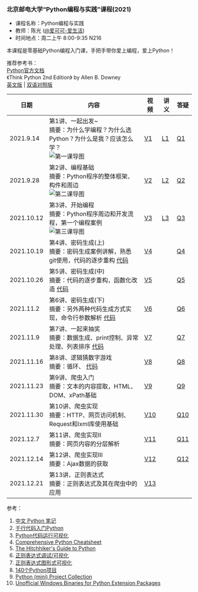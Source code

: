 ### 北京邮电大学“Python编程与实践”课程(2021)

- 课程名称：Python编程与实践
- 教师：陈光 ([@爱可可-爱生活](https://weibo.com/fly51fly))
- 时间地点：周二上午 8:00-9:35 N216

本课程是零基础Python编程入门课，手把手带你爱上编程，爱上Python！

推荐参考书：<br>
[Python官方文档](http://aicoco.net/s/pdoc)  
 《Think Python 2nd Edition》 by Allen B. Downey  
 [英文版](http://aicoco.net/s/tp2)&nbsp;|&nbsp;[双语对照版](http://aicoco.net/s/tp2c)

| 日期      | 内容                                                         | 视频 | 讲义  |  答疑 |
| --------- | ------------------------------------------------------------ | --------- | --------- | --------- |
| 2021.9.14 | 第1讲、一起出发~<br>摘要：为什么学编程？为什么选Python？为什么是我？应该怎么学？<br> ![第一课导图](https://github.com/fly51fly/Practical_Python_Programming_2021/blob/main/images/class_1.jpg?raw=true) | [V1](https://www.bilibili.com/video/BV1mQ4y167q8/) | [L1](http://aicoco.net/s/py1) | [Q1](https://zhuanlan.zhihu.com/p/410262678) |
| 2021.9.28 | 第2讲、编程基础<br>摘要：Python程序的整体框架、构件和周边<br> ![第二课导图](https://github.com/fly51fly/Practical_Python_Programming_2021/blob/main/images/class_2.jpg?raw=true) | [V2](https://www.bilibili.com/video/BV1q44y147Kf/) | [L2](http://aicoco.net/s/py21n02) | [Q2](https://zhuanlan.zhihu.com/p/414950491) |
| 2021.10.12 | 第3讲、开始编程<br>摘要：Python程序周边和开发流程，第一个编程案例<br> ![第三课导图](https://github.com/fly51fly/Practical_Python_Programming_2021/blob/main/images/class_3.jpg?raw=true) | [V3](https://www.bilibili.com/video/BV1hq4y157eQ/) | [L3](http://aicoco.net/s/py21n03) | [Q3](https://zhuanlan.zhihu.com/p/420572854) |
| 2021.10.19 | 第4讲、密码生成(上)<br>摘要：密码生成案例讲解，熟悉git使用，代码的逐步重构&nbsp;[代码](https://pastebin.com/wG532L99)<br> | [V4](https://www.bilibili.com/video/BV1zr4y1y7gB/) |  | [Q4](https://zhuanlan.zhihu.com/p/423170389) |
| 2021.10.26 | 第5讲、密码生成(中)<br>摘要：代码的逐步重构，函数化改造&nbsp;[代码](https://pastebin.com/j86fpHfN)<br> | [V5](https://www.bilibili.com/video/BV1nQ4y1q79m/) |  | [Q5](https://zhuanlan.zhihu.com/p/425899836) |
| 2021.11.2 | 第6讲、密码生成(下)<br>摘要：另外两种代码生成方式实现，命令行参数解析&nbsp;[代码](https://pastebin.com/i0dGtFae)<br> | [V6](https://www.bilibili.com/video/BV15R4y1E7vk/) | | [Q6](https://zhuanlan.zhihu.com/p/428669602)|
| 2021.11.9 | 第7讲、一起来抽奖<br>摘要：数据生成、print控制、异常处理、列表排序&nbsp;[代码](https://pastebin.com/xc4CuZ6t)<br> | [V7](https://www.bilibili.com/video/BV1Xb4y187Yw/) | | [Q7](https://zhuanlan.zhihu.com/p/431193350)|
| 2021.11.16 | 第8讲、逻辑猜数字游戏<br>摘要：循环、&nbsp;[代码](https://pastebin.com/tA1UzGQV)<br> | [V8](https://www.bilibili.com/video/BV1yL411u7Uo/) | | [Q8](https://zhuanlan.zhihu.com/p/433896714)|
| 2021.11.23 | 第9讲、爬虫入门<br>摘要：文本的内容提取，HTML、DOM、xPath基础 | [V9](https://www.bilibili.com/video/BV1Ji4y1o7ss/) | | [Q9](https://zhuanlan.zhihu.com/p/437043847)|
| 2021.11.30 | 第10讲、爬虫实现<br>摘要：HTTP、网页访问机制、Request和lxml库使用基础 | [V10](https://www.bilibili.com/video/BV1Gb4y1B7xE/) | | [Q10](https://zhuanlan.zhihu.com/p/439531518)|
| 2021.12.7 | 第11讲、爬虫实现II<br>摘要：网页内容的分层解析 | [V11](https://www.bilibili.com/video/BV1mq4y1z7vS/) | | [Q11](https://zhuanlan.zhihu.com/p/442310297)|
| 2021.12.14 | 第12讲、爬虫实现III<br>摘要：Ajax数据的获取 | [V12](https://www.bilibili.com/video/BV1Hb4y1q7ae/) | | [Q12](https://zhuanlan.zhihu.com/p/445226309)|
| 2021.12.21 | 第13讲、正则表达式<br>摘要：正则表达式及其在爬虫中的应用 | [V13](https://www.bilibili.com/video/BV14r4y1U7PF/) | | |



参考：  
1. [中文 Python 笔记](https://github.com/lijin-THU/notes-python)  
2. [千行代码入门Python](https://github.com/xianhu/LearnPython)  
3. [Python代码运行可视化](http://www.pythontutor.com/index.html)  
4. [Comprehensive Python Cheatsheet](https://gto76.github.io/python-cheatsheet/)  
5. [The Hitchhiker's Guide to Python](https://docs.python-guide.org/intro/learning/)  
6. [正则表达式调试/可视化](https://regexr.com/)  
7. [正则表达式图形式可视化](https://jex.im/regulex)  
8. [140个Python项目](https://medium.datadriveninvestor.com/140-python-projects-with-source-code-fa12c9e2aeac)  
9. [Python (mini) Project Collection](https://python-world.github.io/python-mini-projects/#/)  
10. [Unofficial Windows Binaries for Python Extension Packages](https://www.lfd.uci.edu/~gohlke/pythonlibs/)  
